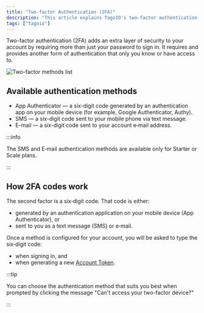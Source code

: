 ```yaml
---
title: "Two-factor Authentication (2FA)"
description: "This article explains TagoIO's two-factor authentication (2FA), the available authentication methods, how the generated codes work, and when you'll be prompted to enter them."
tags: ["tagoio"]
---
```

Two-factor authentication (2FA) adds an extra layer of security to your account by requiring more than just your password to sign in. It requires and provides another form of authentication that only you know or have access to.

![Two-factor methods list](/docs_imagem/tagoio/two-factor-authentication-2fa-2.png)

## Available authentication methods
- App Authenticator — a six-digit code generated by an authentication app on your mobile device (for example, Google Authenticator, Authy).
- SMS — a six-digit code sent to your mobile phone via text message.
- E-mail — a six-digit code sent to your account e‑mail address.

:::info

The SMS and E‑mail authentication methods are available only for Starter or Scale plans.

:::

## How 2FA codes work
The second factor is a six‑digit code. That code is either:
- generated by an authentication application on your mobile device (App Authenticator), or
- sent to you as a text message (SMS) or e‑mail.

Once a method is configured for your account, you will be asked to type the six‑digit code:
- when signing in, and
- when generating a new [Account Token](/docs/tagoio/profiles/account-token.md).

:::tip

You can choose the authentication method that suits you best when prompted by clicking the message "Can't access your two-factor device?"

:::

